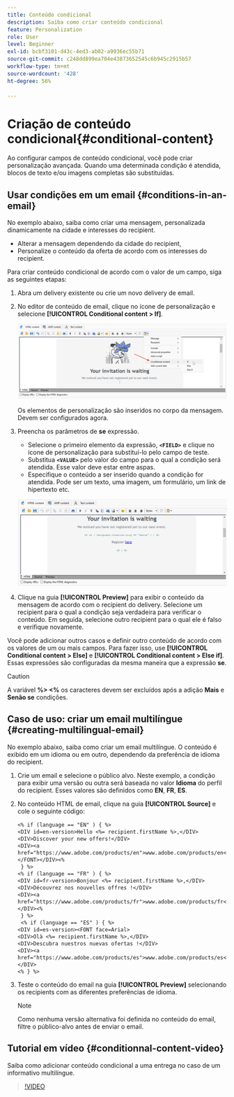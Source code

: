 ```yaml
---
title: Conteúdo condicional
description: Saiba como criar conteúdo condicional
feature: Personalization
role: User
level: Beginner
exl-id: bcbf3101-d43c-4ed3-ab02-a9936ec55b71
source-git-commit: c248dd899ea704e43873652545c6b945c2915b57
workflow-type: tm+mt
source-wordcount: '428'
ht-degree: 56%

---
```


# Criação de conteúdo condicional{#conditional-content}

Ao configurar campos de conteúdo condicional, você pode criar personalização avançada. Quando uma determinada condição é atendida, blocos de texto e/ou imagens completas são substituídas.


## Usar condições em um email {#conditions-in-an-email}

No exemplo abaixo, saiba como criar uma mensagem, personalizada dinamicamente na cidade e interesses do recipient.

* Alterar a mensagem dependendo da cidade do recipient,
* Personalize o conteúdo da oferta de acordo com os interesses do recipient.

Para criar conteúdo condicional de acordo com o valor de um campo, siga as seguintes etapas:

1. Abra um delivery existente ou crie um novo delivery de email.
1. No editor de conteúdo de email, clique no ícone de personalização e selecione **[!UICONTROL Conditional content > If]**.

   ![Inserir uma condição](assets/condition-insert.png)

   Os elementos de personalização são inseridos no corpo da mensagem. Devem ser configurados agora.

1. Preencha os parâmetros de **se** expressão.

   * Selecione o primeiro elemento da expressão, **`<FIELD>`** e clique no ícone de personalização para substituí-lo pelo campo de teste.
   * Substitua **`<VALUE>`** pelo valor do campo para o qual a condição será atendida. Esse valor deve estar entre aspas.
   * Especifique o conteúdo a ser inserido quando a condição for atendida. Pode ser um texto, uma imagem, um formulário, um link de hipertexto etc.

   ![Condição em um email](assets/condition-in-email.png)

1. Clique na guia **[!UICONTROL Preview]** para exibir o conteúdo da mensagem de acordo com o recipient do delivery. Selecione um recipient para o qual a condição seja verdadeira para verificar o conteúdo. Em seguida, selecione outro recipient para o qual ele é falso e verifique novamente.

Você pode adicionar outros casos e definir outro conteúdo de acordo com os valores de um ou mais campos. Para fazer isso, use **[!UICONTROL Conditional content > Else]** e **[!UICONTROL Conditional content > Else if]**. Essas expressões são configuradas da mesma maneira que a expressão **se**.

>[!CAUTION]
>
>A variável **%> &lt;%** os caracteres devem ser excluídos após a adição **Mais** e **Senão se** condições.


## Caso de uso: criar um email multilíngue {#creating-multilingual-email}

No exemplo abaixo, saiba como criar um email multilíngue. O conteúdo é exibido em um idioma ou em outro, dependendo da preferência de idioma do recipient.

1. Crie um email e selecione o público alvo. Neste exemplo, a condição para exibir uma versão ou outra será baseada no valor **Idioma** do perfil do recipient. Esses valores são definidos como **EN**, **FR**, **ES**.
1. No conteúdo HTML de email, clique na guia **[!UICONTROL Source]** e cole o seguinte código:

   ```
   <% if (language == "EN" ) { %>
   <DIV id=en-version>Hello <%= recipient.firstName %>,</DIV>
   <DIV>Discover your new offers!</DIV>
   <DIV><a href="https://www.adobe.com/products/en">www.adobe.com/products/en</A></FONT></DIV><%
    } %>
   <% if (language == "FR" ) { %>
   <DIV id=fr-version>Bonjour <%= recipient.firstName %>,</DIV>
   <DIV>Découvrez nos nouvelles offres !</DIV>
   <DIV><a href="https://www.adobe.com/products/fr">www.adobe.com/products/fr</A></DIV><%
    } %>
    <% if (language == "ES" ) { %>
   <DIV id=es-version><FONT face=Arial>
   <DIV>Olà <%= recipient.firstName %>,</DIV>
   <DIV>Descubra nuestros nuevas ofertas !</DIV>
   <DIV><a href="https://www.adobe.com/products/es">www.adobe.com/products/es</A></DIV>
   <% } %>
   ```

1. Teste o conteúdo do email na guia **[!UICONTROL Preview]** selecionando os recipients com as diferentes preferências de idioma.

   >[!NOTE]
   >
   >Como nenhuma versão alternativa foi definida no conteúdo do email, filtre o público-alvo antes de enviar o email.

## Tutorial em vídeo {#conditionnal-content-video}

Saiba como adicionar conteúdo condicional a uma entrega no caso de um informativo multilíngue.

>[!VIDEO](https://video.tv.adobe.com/v/335682?quality=12)
